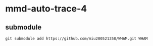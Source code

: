 # mmd-auto-trace-4

## submodule

```
git submodule add https://github.com/miu200521358/WHAM.git WHAM
```
